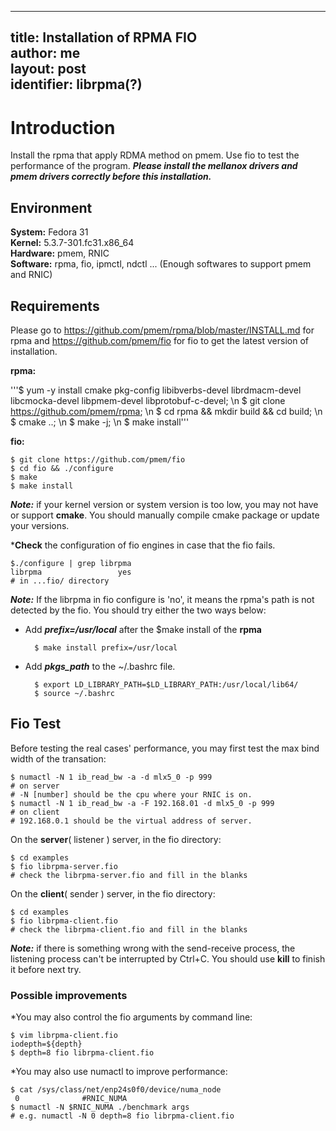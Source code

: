 
---
title: Installation of RPMA FIO  
author:  me  
layout: post  
identifier: librpma(?)  
---

# Introduction

Install the rpma that apply RDMA method on pmem. Use fio to test the performance of the program. ***Please install the mellanox drivers and pmem drivers correctly before this installation.***
## Environment

**System:** Fedora 31  
**Kernel:** 5.3.7-301.fc31.x86_64  
**Hardware:** pmem, RNIC  
**Software:** rpma, fio, ipmctl, ndctl ... (Enough softwares to support pmem and RNIC)  

## Requirements

Please go to https://github.com/pmem/rpma/blob/master/INSTALL.md for rpma and  https://github.com/pmem/fio for fio to get the latest version of installation.

**rpma:**

'''$ yum -y install cmake pkg-config libibverbs-devel librdmacm-devel libcmocka-devel libpmem-devel libprotobuf-c-devel; \n $ git clone https://github.com/pmem/rpma; \n $ cd rpma && mkdir build && cd build; \n $ cmake ..; \n $ make -j; \n $ make install'''

**fio:**

	$ git clone https://github.com/pmem/fio
	$ cd fio && ./configure
	$ make
	$ make install

***Note:***  if your kernel version or system version is too low, you may not have or support **cmake**. You should manually compile cmake package or update your versions. 


***Check** the configuration of fio engines in case that the fio fails. 
	
	$./configure | grep librpma
	librpma                 yes
	# in ...fio/ directory 

***Note:*** If the librpma in fio configure is 'no', it means the rpma's path is not detected by the fio. You should try either the two ways below:
* Add ***prefix=/usr/local*** after the $make install of the **rpma**  

		$ make install prefix=/usr/local
* Add ***pkgs_path*** to the ~/.bashrc file.

		$ export LD_LIBRARY_PATH=$LD_LIBRARY_PATH:/usr/local/lib64/
		$ source ~/.bashrc

## Fio Test

Before testing the real cases' performance, you may first test the max bind width of the transation:
	
	$ numactl -N 1 ib_read_bw -a -d mlx5_0 -p 999
	# on server
	# -N [number] should be the cpu where your RNIC is on.
	$ numactl -N 1 ib_read_bw -a -F 192.168.01 -d mlx5_0 -p 999
	# on client
	# 192.168.0.1 should be the virtual address of server.

On the **server**( listener ) server, in the fio directory:

	$ cd examples 
	$ fio librpma-server.fio
	# check the librpma-server.fio and fill in the blanks

On the **client**( sender ) server, in the fio directory:
	
	$ cd examples 
	$ fio librpma-client.fio
	# check the librpma-client.fio and fill in the blanks

***Note:*** if there is something wrong with the send-receive process, the listening process can't be interrupted by Ctrl+C. You should use **kill** to finish it before next try.

### Possible improvements

*You may also control the fio arguments by command line:

	$ vim librpma-client.fio
	iodepth=${depth}
	$ depth=8 fio librpma-client.fio

*You may also use numactl to improve performance:
	
	$ cat /sys/class/net/enp24s0f0/device/numa_node
	 0              #RNIC_NUMA
	$ numactl -N $RNIC_NUMA ./benchmark args
	# e.g. numactl -N 0 depth=8 fio librpma-client.fio

